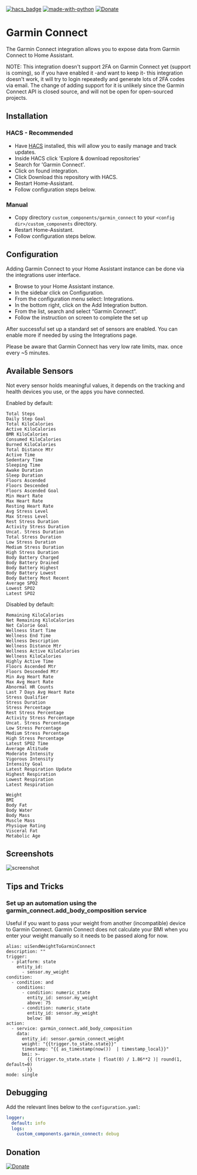 [![hacs_badge](https://img.shields.io/badge/HACS-Default-orange.svg)](https://github.com/hacs/integration)  [![made-with-python](https://img.shields.io/badge/Made%20with-Python-1f425f.svg)](https://www.python.org/) [![Donate](https://img.shields.io/badge/Donate-PayPal-green.svg)](https://www.paypal.me/cyberjunkynl/)

# Garmin Connect
The Garmin Connect integration allows you to expose data from Garmin Connect to Home Assistant.

NOTE: This integration doesn't support 2FA on Garmin Connect yet (support is coming), so if you have enabled it -and want to keep it- this integration doesn't work, it will try to login repeatedly and generate lots of 2FA codes via email.
The change of adding support for it is unlikely since the Garmin Connect API is closed source, and will not be open for open-sourced projects.

## Installation

### HACS - Recommended
- Have [HACS](https://hacs.xyz) installed, this will allow you to easily manage and track updates.
- Inside HACS click 'Explore & download repositories'
- Search for 'Garmin Connect'.
- Click on found integration.
- Click Download this repository with HACS.
- Restart Home-Assistant.
- Follow configuration steps below.

### Manual
- Copy directory `custom_components/garmin_connect` to your `<config dir>/custom_components` directory.
- Restart Home-Assistant.
- Follow configuration steps below.

## Configuration

Adding Garmin Connect to your Home Assistant instance can be done via the integrations user interface.

- Browse to your Home Assistant instance.
- In the sidebar click on Configuration.
- From the configuration menu select: Integrations.
- In the bottom right, click on the Add Integration button.
- From the list, search and select “Garmin Connect”.
- Follow the instruction on screen to complete the set up

After successful set up a standard set of sensors are enabled. You can enable more if needed by using the Integrations page.

Please be aware that Garmin Connect has very low rate limits, max. once every ~5 minutes.

## Available Sensors

Not every sensor holds meaningful values, it depends on the tracking and health devices you use, or the apps you have connected.

Enabled by default:

```text
Total Steps
Daily Step Goal
Total KiloCalories
Active KiloCalories
BMR KiloCalories
Consumed KiloCalories
Burned KiloCalories
Total Distance Mtr
Active Time
Sedentary Time
Sleeping Time
Awake Duration
Sleep Duration
Floors Ascended
Floors Descended
Floors Ascended Goal
Min Heart Rate
Max Heart Rate
Resting Heart Rate
Avg Stress Level
Max Stress Level
Rest Stress Duration
Activity Stress Duration
Uncat. Stress Duration
Total Stress Duration
Low Stress Duration
Medium Stress Duration
High Stress Duration
Body Battery Charged
Body Battery Drained
Body Battery Highest
Body Battery Lowest
Body Battery Most Recent
Average SPO2
Lowest SPO2
Latest SPO2
```

Disabled by default:

```text
Remaining KiloCalories
Net Remaining KiloCalories
Net Calorie Goal
Wellness Start Time
Wellness End Time
Wellness Description
Wellness Distance Mtr
Wellness Active KiloCalories
Wellness KiloCalories
Highly Active Time
Floors Ascended Mtr
Floors Descended Mtr
Min Avg Heart Rate
Max Avg Heart Rate
Abnormal HR Counts
Last 7 Days Avg Heart Rate
Stress Qualifier
Stress Duration
Stress Percentage
Rest Stress Percentage
Activity Stress Percentage
Uncat. Stress Percentage
Low Stress Percentage
Medium Stress Percentage
High Stress Percentage
Latest SPO2 Time
Average Altitude
Moderate Intensity
Vigorous Intensity
Intensity Goal
Latest Respiration Update
Highest Respiration
Lowest Respiration
Latest Respiration

Weight
BMI
Body Fat
Body Water
Body Mass
Muscle Mass
Physique Rating
Visceral Fat
Metabolic Age
```

## Screenshots

![screenshot](https://github.com/cyberjunky/home-assistant-garmin_connect/blob/main/screenshots/garmin_connect.png?raw=true "Screenshot Garmin Connect")

## Tips and Tricks

### Set up an automation using the garmin_connect.add_body_composition service

Useful if you want to pass your weight from another (incompatible) device to Garmin Connect. Garmin Connect does not calculate your BMI when you enter your weight manually so it needs to be passed along for now.  

```
alias: uiSendWeightToGarminConnect
description: ""
trigger:
  - platform: state
    entity_id:
      - sensor.my_weight
condition:
  - condition: and
    conditions:
      - condition: numeric_state
        entity_id: sensor.my_weight
        above: 75
      - condition: numeric_state
        entity_id: sensor.my_weight
        below: 88
action:
  - service: garmin_connect.add_body_composition
    data:
      entity_id: sensor.garmin_connect_weight
      weight: "{{trigger.to_state.state}}"
      timestamp: "{{ as_timestamp(now())  | timestamp_local}}"
      bmi: >-
        {{ (trigger.to_state.state | float(0) / 1.86**2 )| round(1, default=0)
        }}
mode: single
```
## Debugging

Add the relevant lines below to the `configuration.yaml`:

```yaml
logger:
  default: info
  logs:
    custom_components.garmin_connect: debug
```

## Donation
[![Donate](https://img.shields.io/badge/Donate-PayPal-green.svg)](https://www.paypal.me/cyberjunkynl/)
